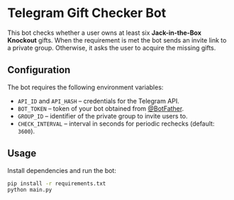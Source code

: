 # Telegram Gift Checker Bot

This bot checks whether a user owns at least six **Jack-in-the-Box Knockout** gifts. When the requirement is met the bot sends an invite link to a private group. Otherwise, it asks the user to acquire the missing gifts.

## Configuration

The bot requires the following environment variables:

- `API_ID` and `API_HASH` – credentials for the Telegram API.
- `BOT_TOKEN` – token of your bot obtained from [@BotFather](https://t.me/BotFather).
- `GROUP_ID` – identifier of the private group to invite users to.
- `CHECK_INTERVAL` – interval in seconds for periodic rechecks (default: `3600`).

## Usage

Install dependencies and run the bot:

```bash
pip install -r requirements.txt
python main.py
```


